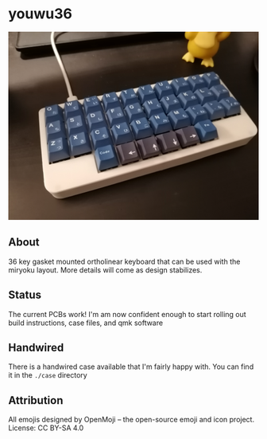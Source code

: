 # youwu36
<img src="https://raw.githubusercontent.com/ChrisChrisLoLo/youwu36/master/images/IMG_20220219_160036.jpg" width="800">

## About
36 key gasket mounted ortholinear keyboard that can be used with the miryoku layout. More details will come as design stabilizes. 

## Status
The current PCBs work! I'm am now confident enough to start rolling out build instructions, case files, and qmk software

## Handwired
There is a handwired case available that I'm fairly happy with. You can find it in the `./case` directory

## Attribution
All emojis designed by OpenMoji – the open-source emoji and icon project. License: CC BY-SA 4.0
